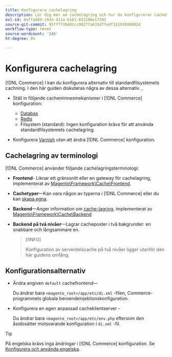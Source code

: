 ```yaml
---
title: Konfigurera cachelagring
description: Lär dig mer om cachelagring och hur du konfigurerar cachemekanismer för Adobe Commerce och Magento Open Source.
exl-id: 6effa069-c043-411a-b161-01210be17391
source-git-commit: 95ffff39d82cc9027fa633dffedf15193040802d
workflow-type: tm+mt
source-wordcount: '245'
ht-degree: 0%

---
```


# Konfigurera cachelagring

[!DNL Commerce] I kan du konfigurera alternativ till standardfilsystemets cachning. I den här guiden diskuteras några av dessa alternativ. ,

- Ställ in följande cacheminnesmekanismer i [!DNL Commerce] konfiguration:

   - [Databas](https://developer.adobe.com/commerce/php/development/cache/partial/database-caching/)
   - [Redis](config-redis.md)
   - Filsystem (standard): Ingen konfiguration krävs för att använda standardfilsystemets cachelagring.

- Konfigurera [Varnish](config-varnish.md) utan att ändra [!DNL Commerce] konfiguration.

## Cachelagring av terminologi

[!DNL Commerce] använder följande cachelagringsterminologi:

- **Frontend**- Liknar ett gränssnitt eller en gateway för cachelagring, implementerat av [Magento\Framework\Cache\Frontend](https://github.com/magento/magento2/tree/2.4/lib/internal/Magento/Framework/Cache/Frontend).
- **Cachetyper**—Kan vara någon av typerna i [!DNL Commerce] eller du kan [skapa egna](https://developer.adobe.com/commerce/php/development/cache/partial/cache-type/).
- **Backend**—Anger information om [cache-lagring](https://framework.zend.com/manual/1.12/en/zend.cache.backends.html), implementerat av [Magento\Framework\Cache\Backend](https://github.com/magento/magento2/tree/2.4/lib/internal/Magento/Framework/Cache/Backend)
- **Backend på två nivåer**—Lagrar cacheposter i två bakgrunder: en snabbare och långsammare en.

   >[!INFO]
   >
   >Konfiguration av serverdelscache på två nivåer ligger utanför den här guidens omfång.

## Konfigurationsalternativ

- Ändra angiven `default` cachefrontend—

   Du ändrar bara `<magento_root>/app/etc/di.xml` -filen, Commerce-programmets globala beroendeinjektionskonfiguration.

- Konfigurera en egen anpassad cacheklientserver -

   Du ändrar bara `<magento_root>/app/etc/env.php` eftersom den åsidosätter motsvarande konfiguration i `di.xml` -fil.

>[!TIP]
>
>På engelska krävs inga ändringar i [!DNL Commerce] konfiguration. Se [Konfigurera och använda engelska](config-varnish.md).
